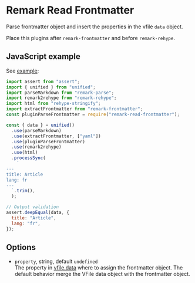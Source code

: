 # Remark Read Frontmatter

Parse frontmatter object and insert the properties in the vfile `data` object.

Place this plugins after `remark-frontmatter` and before `remark-rehype`.

## JavaScript example

See [example](https://github.com/adaltas/remark/blob/master/parse-frontmater/sample/index.js):

```js
import assert from "assert";
import { unified } from "unified";
import parseMarkdown from "remark-parse";
import remark2rehype from "remark-rehype";
import html from "rehype-stringify";
import extractFrontmatter from "remark-frontmatter";
const pluginParseFrontmatter = require("remark-read-frontmatter");

const { data } = unified()
  .use(parseMarkdown)
  .use(extractFrontmatter, ["yaml"])
  .use(pluginParseFrontmatter)
  .use(remark2rehype)
  .use(html)
  .processSync(
    `
---
title: Article
lang: fr
---
  `.trim(),
  );

// Output validation
assert.deepEqual(data, {
  title: "Article",
  lang: "fr",
});
```

## Options

- `property`, string, default `undefined`  
  The property in [vfile.data](https://github.com/vfile/vfile) where to assign the frontmatter object. The default behavior merge the VFile data object with the frontmatter object.
